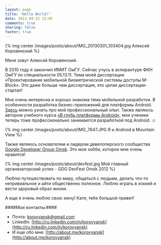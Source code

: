 ```yaml
---
layout: page
title: "Hello World!"
date: 2013-04-22 22:05
comments: true
sharing: false
footer: true
---
```


{% img center /images/posts/about/IMG_20130301_103404.jpg Алексей Коровянский %}

Меня зовут Алексей Коровянский.

В 2010 году я закончил ИМИТ ОмГУ. Сейчас учусь в аспирантуре ФКН ОмГУ по специальности 05.13.11. Тема моей диссертации &#171;Проектирование мобильной биометрической системы доступы M-Block&#187;. Это даже больше чем диссертация, это целая диссертация-стартап!

Мне очень интересна и хорошо знакома тема мобильной разработки. В особенности разработка бизнес-приложений для платформы Android. [Здесь](http://ru.linkedin.com/in/korovyansk) можно узнать про мой профессиональный опыт. Также являюсь автором учебного курса [&#171;В глубь платформы Android&#187;](https://sites.google.com/site/diveintoandroid/), мои ученики теперь тоже профессионально занимаются разработкой под Android. ☺

{% img center /images/posts/about/IMG_7647.JPG Я и Android в Mountain View %}

Также являюсь основателем и лидером девелоперского сообщества [Google Developer Group Omsk](http://www.gdgomsk.org). Это мое хобби, которое мне очень нравится!

{% img center /images/posts/about/devfest.jpg Мой главный организаторский успех - GDG DevFest Omsk 2012 %}

Люблю путешествовать по миру, общаться с людьми, делать что-то нетривиальное и айти общественно полезное. Люблю играть в хоккей и вести здоровый образ жизни. 

А еще я очень люблю свою жену! Катя, тебе большой привет!

####Мои контакты:####
* Почта: [korovyansk@gmail.com](mailto:korovyansk@gmail.com)
* LinkedIn: [http://ru.linkedin.com/in/korovyansk](http://ru.linkedin.com/in/korovyansk)
* И еще обо мне: [http://about.me/korovyansk](http://about.me/korovyansk)

